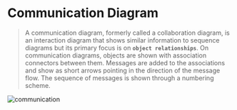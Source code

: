 # Communication Diagram


>A communication diagram, formerly called a collaboration diagram, is an interaction diagram that shows similar information to sequence diagrams but its primary focus is on **`object relationships`**.
>On communication diagrams, objects are shown with association connectors between them. Messages are added to the associations and show as short arrows pointing in the direction of the message flow. The sequence of messages is shown through a numbering scheme.

![communication](https://github.com/venu-shastri/ooad-uml-knowledge/blob/master/images/communication-diagram.png)
<!--stackedit_data:
eyJoaXN0b3J5IjpbMTk0NzA0OTY3NCwzNTEzMzQ4NTddfQ==
-->